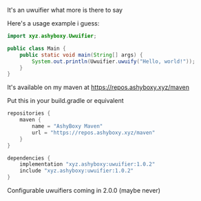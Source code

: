 It's an uwuifier what more is there to say

Here's a usage example i guess:
```java
import xyz.ashyboxy.Uwuifier;

public class Main {
    public static void main(String[] args) {
        System.out.println(Uwuifier.uwuify("Hello, world!"));
    }
}
```

It's available on my maven at https://repos.ashyboxy.xyz/maven

Put this in your build.gradle or equivalent
```groovy
repositories {
	maven {
		name = "AshyBoxy Maven"
		url = "https://repos.ashyboxy.xyz/maven"
	}
}

dependencies {
	implementation "xyz.ashyboxy:uwuifier:1.0.2"
	include "xyz.ashyboxy:uwuifier:1.0.2"
}
```

Configurable uwuifiers coming in 2.0.0 (maybe never)
